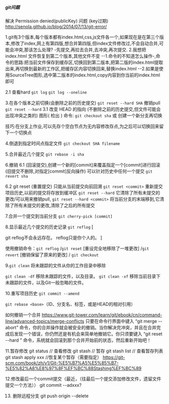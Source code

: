 ##### git问题

解决 Permission denied(publicKey) 问题 (key过期)
http://senola.github.io/blog/2014/07/13/git-error/

1.git有3个版本,每个版本都有index.html,css,js文件各一个,如果现在是在第三个版本,修改了index,网上有第四版,想合并第四版,但index文件修改过,不会自动合并,可能会冲突,那该怎么处理?
-先提交,再拉去合并,去冲突,再次提交.
2.我想把index.html 文件恢复到第二个版本,其他文件不变
--1.命令的不知道怎么操作-,命令的思路:把当前文件保存到缓存区,切换回到第二版本,把第二版的index.html提取出来,再切换到最新的工作区,把缓存区内容切换回来,替换index.html
--2.如果是使用SourceTree图形,选中第二版本的index.html,copy内容到你当前的index.html即可

2.1 查看hard
`git log`
`git log --oneline`

3.在各个版本之前切换(会删除之前的历史提交)
`git reset --hard SHA`
撤销pull `git reset --hard`
3.1 改变 HEAD 的指向 (不删除之前的历史提交,但文件可能会出现冲突之类的)
图形( 检出 )
命令: `git checkout sha` 或 创建一个新分支再切换

技巧:在分支上作业,可以先存个空白节点为无内容修改存点,为之后可以切换回来留下一个切换点

4.倒退到指定时间点指定文件
`git checkout SHA filename`

5.合并最近几个提交
`git rebase -i sha`

6.撤销
6.1 (回滚提交),创建一个新的[commit]来覆盖指定一个[commit]进行回滚(旧提交不删除,对指定[commit]反向操作) 可以针对历史中任何一个提交
`git revert sha`

6.2 git reset (重置提交) 只能从当前提交向前回溯
`git reset <commit>` 重新提交项目历史,以前的提交将存放到缓冲区
`git reset --hard` 它清除了所有未提交的更改/可以用来撤销pull,
`git reset --hard <commit>` 将当前分支的末端移到<commit>,它清除了所有未提交的更改,清除了<commit>之后的所有提交


7.合并一个提交到当前分支
`git cherry-pick [commit]`

8.显示最近几个提交的历史记录
`git reflog`
[

git reflog不会永远存在。
reflog只是你个人的。
]

使用撤销命令：`git reflog` /`git reset` [重设完全地移除了一堆更改] /`git revert` [撤销保留了原来的更改] / `git checkout`


9.`git clean` 将未跟踪的文件从你的工作目录中移除

`git clean -df` 移除未跟踪的文件，以及目录。
`git clean -xf` 移除当前目录下未跟踪的文件，以及Git一般忽略的文件。

10.重写项目历史
`git commit --amend`

`git rebase <base>`（ID、分支名、标签，或是HEAD的相对引用）

如何撤销一个合并
https://www.git-tower.com/learn/git/ebook/cn/command-line/advanced-topics/merge-conflicts
只要在命令行界面中键入 “git merge --abort” 命令，你的合并操作就会被安全的撤销。当你解决完冲突，并且在合并完成后发现一个错误，你仍然还是有机会来简单地撤销它。你只须要键入 “git reset --hard ” 命令，系统就会回滚到那个合并开始前的状态，然后重新开始吧！

11.暂存修改
git status  // 查看修改
git stash   // 暂存
git stash list // 查看暂存列表
git stash apply xxx //恢复某个暂存（需要指定）
https://git-scm.com/book/zh/v1/Git-%E5%B7%A5%E5%85%B7-%E5%82%A8%E8%97%8F%EF%BC%88Stashing%EF%BC%89

12.修改最后一个commit提交（最近，（往最后一个提交添加修改文件，遗留文件提交一个方法））
git commit --adxxx? 

13. 删除远程分支
git push origin --delete <branchName>

